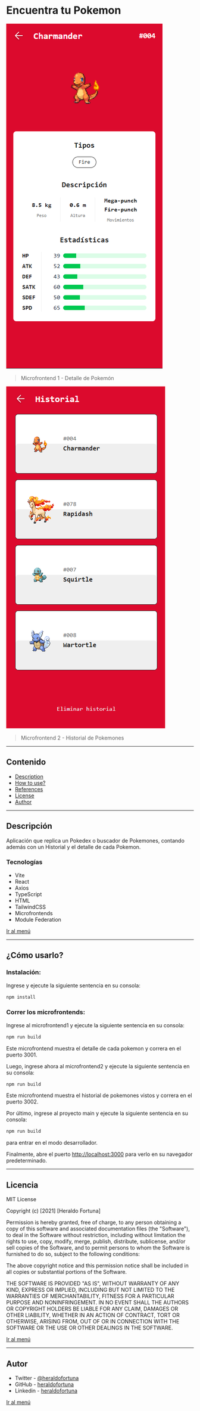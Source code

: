# Encuentra tu Pokemon

![Detalle de Pokemon](./src/assets/screenshot1.png)

> Microfrontend 1 - Detalle de Pokemón

![Historial de Pokemones](./src/assets/screenshot2.png)

> Microfrontend 2 - Historial de Pokemones

---

## Contenido

-   [Description](#description)
-   [How to use?](#how-to-use)
-   [References](#references)
-   [License](#license)
-   [Author](#author)

---

## Descripción

Aplicación que replica un Pokedex o buscador de Pokemones, contando además con un Historial y el detalle de cada Pokemon.

### Tecnologías

-   Vite
-   React
-   Axios
-   TypeScript
-   HTML
-   TailwindCSS
-   Microfrontends
-   Module Federation

[Ir al menú](#encuentra-tu-pokemon)

---

## ¿Cómo usarlo?

### Instalación:

Ingrese y ejecute la siguiente sentencia en su consola:

```html
npm install
```

### Correr los microfrontends:

Ingrese al microfrontend1 y ejecute la siguiente sentencia en su consola:

```html
npm run build
```

Este microfrontend muestra el detalle de cada pokemon y correra en el puerto 3001.

Luego, ingrese ahora al microfrontend2 y ejecute la siguiente sentencia en su consola:

```html
npm run build
```

Este microfrontend muestra el historial de pokemones vistos y correra en el puerto 3002.

Por último, ingrese al proyecto main y ejecute la siguiente sentencia en su consola:

```html
npm run build
```

para entrar en el modo desarrollador.

Finalmente, abre el puerto [http://localhost:3000](http://localhost:3000) para verlo en su navegador predeterminado.

---

## Licencia

MIT License

Copyright (c) [2021] [Heraldo Fortuna]

Permission is hereby granted, free of charge, to any person obtaining a copy
of this software and associated documentation files (the "Software"), to deal
in the Software without restriction, including without limitation the rights
to use, copy, modify, merge, publish, distribute, sublicense, and/or sell
copies of the Software, and to permit persons to whom the Software is
furnished to do so, subject to the following conditions:

The above copyright notice and this permission notice shall be included in all
copies or substantial portions of the Software.

THE SOFTWARE IS PROVIDED "AS IS", WITHOUT WARRANTY OF ANY KIND, EXPRESS OR
IMPLIED, INCLUDING BUT NOT LIMITED TO THE WARRANTIES OF MERCHANTABILITY,
FITNESS FOR A PARTICULAR PURPOSE AND NONINFRINGEMENT. IN NO EVENT SHALL THE
AUTHORS OR COPYRIGHT HOLDERS BE LIABLE FOR ANY CLAIM, DAMAGES OR OTHER
LIABILITY, WHETHER IN AN ACTION OF CONTRACT, TORT OR OTHERWISE, ARISING FROM,
OUT OF OR IN CONNECTION WITH THE SOFTWARE OR THE USE OR OTHER DEALINGS IN THE
SOFTWARE.

[Ir al menú](#encuentra-tu-pokemon)

---

## Autor

-   Twitter - [@heraldofortuna](https://twitter.com/heraldofortuna)
-   GitHub - [heraldofortuna](https://github.com/heraldofortuna)
-   Linkedin - [heraldofortuna](https://www.linkedin.com/in/heraldo-fortuna/)

[Ir al menú](#encuentra-tu-pokemon)
